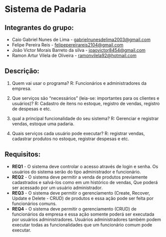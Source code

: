# Sistema de Padaria


## Integrantes do grupo:
 * Caio Gabriel Nunes de Lima - gabrielnunesdelima2003@gmail.com
 * Felipe Pereira Reis  -  felipepereirareis2104@gmail.com
 * João Victor Morais Barreto da silva  - joaovictor8454@gmail.com
 * Ramon Artur Vilela de Oliveira - ramonvilela92@hotmail.com

## Descrição:


 1. Quem vai usar o programa?
     R: Funcionários e administradores da empresa.

 2. Que serviços são “necessários” (leia-se: importantes para os clientes e usuários)?
     R: Cadastro de itens no estoque, registro de vendas, registro de despesas e etc.

 3.  qual a principal funcionalidade do seu sistema?
    R: Gerenciar e registrar vendas, estoque uma padaria.
     
 5. Quais serviços cada usuário pode executar? 
    R: registrar vendas, cadastrar produtos no estoque, registrar despesas e etc.

## Requisitos:
 * **REQ1** - O sistema deve controlar o acesso através de login e senha. Os usuários do sistema serão do tipo administrador e funcionário.
 * **REQ2** - O sistema deve permitir a venda de produtos previamente cadastrados e salvá-los como em um histórico de vendas, Que poderá ser acessado por um usuário administrador.
 * **REQ3** - O sistema deve permitir o gerenciamento (Create, Recover, Update e Delete - CRUD) de produtos e essa ação pode ser feita por funcionários comuns.
 * **REQ4** - O sistema deve permitir o gerenciamento (CRUD) de funcionários da empresa e essa ação somente poderá ser executada por usuários administradores. Usuários administradores também podem executar todas as funcionalidades que um funcionário comum pode executar.
